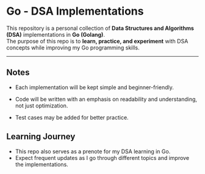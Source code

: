 # Go - DSA Implementations

This repository is a personal collection of **Data Structures and Algorithms (DSA)** implementations in **Go (Golang)**.  
The purpose of this repo is to **learn, practice, and experiment** with DSA concepts while improving my Go programming skills.

---

## Notes

- Each implementation will be kept simple and beginner-friendly.

- Code will be written with an emphasis on readability and understanding, not just optimization.

- Test cases may be added for better practice.

## Learning Journey

- This repo also serves as a prenote for my DSA learning in Go.
- Expect frequent updates as I go through different topics and improve the implementations.
